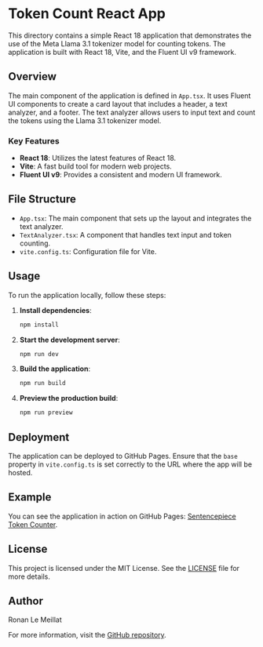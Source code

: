 # Token Count React App

This directory contains a simple React 18 application that demonstrates the use of the Meta Llama 3.1 tokenizer model for counting tokens. The application is built with React 18, Vite, and the Fluent UI v9 framework.

## Overview

The main component of the application is defined in `App.tsx`. It uses Fluent UI components to create a card layout that includes a header, a text analyzer, and a footer. The text analyzer allows users to input text and count the tokens using the Llama 3.1 tokenizer model.

### Key Features

- **React 18**: Utilizes the latest features of React 18.
- **Vite**: A fast build tool for modern web projects.
- **Fluent UI v9**: Provides a consistent and modern UI framework.

## File Structure

- `App.tsx`: The main component that sets up the layout and integrates the text analyzer.
- `TextAnalyzer.tsx`: A component that handles text input and token counting.
- `vite.config.ts`: Configuration file for Vite.

## Usage

To run the application locally, follow these steps:

1. **Install dependencies**:

    ```sh
    npm install
    ```

2. **Start the development server**:

    ```sh
    npm run dev
    ```

3. **Build the application**:

    ```sh
    npm run build
    ```

4. **Preview the production build**:

    ```sh
    npm run preview
    ```

## Deployment

The application can be deployed to GitHub Pages. Ensure that the `base` property in `vite.config.ts` is set correctly to the URL where the app will be hosted.

## Example

You can see the application in action on GitHub Pages: [Sentencepiece Token Counter](https://sctg-development.github.io/sentencepiece-js/).

## License

This project is licensed under the MIT License. See the [LICENSE](../LICENSE) file for more details.

## Author

Ronan Le Meillat

For more information, visit the [GitHub repository](https://github.com/sctg-development/sentencepiece-js).
